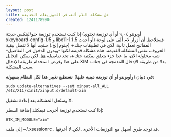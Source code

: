 ```yaml
---
layout: post
title: حل مشكلة اللام ألف في التوزيعات الحديثة
created: 1241178990
---
```

إذا كنت تستخدم توزيعة جنو/لينكس حديثة (أوبونتو ٩,٠٤ أو أي توزيعة تحتوي xkeyboard-config-1.5 و libx11-1​.1.5 أو أحدث) فستلاحظ أن أزرار لام ألف على لوحة المفاتيح تعمل ثانية، لكن في تطبيقات جتك+ (جنوم إلخ.) ستجد أنها لا تتصل ببقية الحروف، نفس المشكلة القديمة. هذه مشكلة قديمة لكنها -وبدون الدخول في التفاصيل- شبه محلولة الآن، ما عدا جزء يتعلق بمكتبة جتك+، تجد تفاصيله [هنا](http://bugzilla.gnome.org/show_bug.cgi?id=537457). لكن يمكن التحايل على هذا وفرض استخدام طريقة الإدخال XIM بدلا من طريقة الإدخال المدمجة في جتك+ سبب المشكلة.

في دبيان (وأوبونتو أو أي توزيعة مبنية عليها) تستطيع تغيير هذا لكل النظام بسهولة:

    sudo update-alternatives --set xinput-all_ALL /etc/X11/xinit/xinput.d/default-xim


وستُحل المشكلة بعد إعادة تشغيل X.

إذا كنت تستخدم توزيعة أخرى، فيمكنك إضافة السطر:

    GTK_IM_MODULE="xim"

إلى ملف ‪~/.xsessionrc‬ . قد توجد طرق أسهل مع التوزيعات الأخرى، لكن لا أعرفها.
